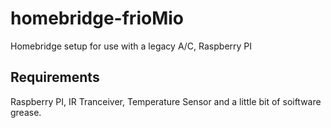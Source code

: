 # homebridge-frioMio
Homebridge setup for use with a legacy A/C, Raspberry PI

## Requirements
Raspberry PI, IR Tranceiver, Temperature Sensor and a little bit of soiftware grease.
